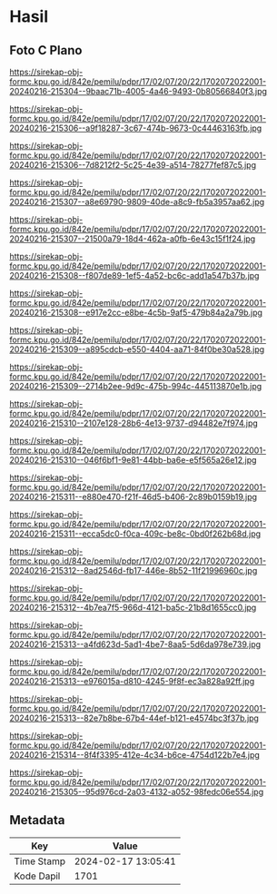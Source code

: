 # Hasil

## Foto C Plano

https://sirekap-obj-formc.kpu.go.id/842e/pemilu/pdpr/17/02/07/20/22/1702072022001-20240216-215304--9baac71b-4005-4a46-9493-0b80566840f3.jpg

https://sirekap-obj-formc.kpu.go.id/842e/pemilu/pdpr/17/02/07/20/22/1702072022001-20240216-215306--a9f18287-3c67-474b-9673-0c44463163fb.jpg

https://sirekap-obj-formc.kpu.go.id/842e/pemilu/pdpr/17/02/07/20/22/1702072022001-20240216-215306--7d8212f2-5c25-4e39-a514-78277fef87c5.jpg

https://sirekap-obj-formc.kpu.go.id/842e/pemilu/pdpr/17/02/07/20/22/1702072022001-20240216-215307--a8e69790-9809-40de-a8c9-fb5a3957aa62.jpg

https://sirekap-obj-formc.kpu.go.id/842e/pemilu/pdpr/17/02/07/20/22/1702072022001-20240216-215307--21500a79-18d4-462a-a0fb-6e43c15f1f24.jpg

https://sirekap-obj-formc.kpu.go.id/842e/pemilu/pdpr/17/02/07/20/22/1702072022001-20240216-215308--f807de89-1ef5-4a52-bc6c-add1a547b37b.jpg

https://sirekap-obj-formc.kpu.go.id/842e/pemilu/pdpr/17/02/07/20/22/1702072022001-20240216-215308--e917e2cc-e8be-4c5b-9af5-479b84a2a79b.jpg

https://sirekap-obj-formc.kpu.go.id/842e/pemilu/pdpr/17/02/07/20/22/1702072022001-20240216-215309--a895cdcb-e550-4404-aa71-84f0be30a528.jpg

https://sirekap-obj-formc.kpu.go.id/842e/pemilu/pdpr/17/02/07/20/22/1702072022001-20240216-215309--2714b2ee-9d9c-475b-994c-445113870e1b.jpg

https://sirekap-obj-formc.kpu.go.id/842e/pemilu/pdpr/17/02/07/20/22/1702072022001-20240216-215310--2107e128-28b6-4e13-9737-d94482e7f974.jpg

https://sirekap-obj-formc.kpu.go.id/842e/pemilu/pdpr/17/02/07/20/22/1702072022001-20240216-215310--046f6bf1-9e81-44bb-ba6e-e5f565a26e12.jpg

https://sirekap-obj-formc.kpu.go.id/842e/pemilu/pdpr/17/02/07/20/22/1702072022001-20240216-215311--e880e470-f21f-46d5-b406-2c89b0159b19.jpg

https://sirekap-obj-formc.kpu.go.id/842e/pemilu/pdpr/17/02/07/20/22/1702072022001-20240216-215311--ecca5dc0-f0ca-409c-be8c-0bd0f262b68d.jpg

https://sirekap-obj-formc.kpu.go.id/842e/pemilu/pdpr/17/02/07/20/22/1702072022001-20240216-215312--8ad2546d-fb17-446e-8b52-11f21996960c.jpg

https://sirekap-obj-formc.kpu.go.id/842e/pemilu/pdpr/17/02/07/20/22/1702072022001-20240216-215312--4b7ea7f5-966d-4121-ba5c-21b8d1655cc0.jpg

https://sirekap-obj-formc.kpu.go.id/842e/pemilu/pdpr/17/02/07/20/22/1702072022001-20240216-215313--a4fd623d-5ad1-4be7-8aa5-5d6da978e739.jpg

https://sirekap-obj-formc.kpu.go.id/842e/pemilu/pdpr/17/02/07/20/22/1702072022001-20240216-215313--e976015a-d810-4245-9f8f-ec3a828a92ff.jpg

https://sirekap-obj-formc.kpu.go.id/842e/pemilu/pdpr/17/02/07/20/22/1702072022001-20240216-215313--82e7b8be-67b4-44ef-b121-e4574bc3f37b.jpg

https://sirekap-obj-formc.kpu.go.id/842e/pemilu/pdpr/17/02/07/20/22/1702072022001-20240216-215314--8f4f3395-412e-4c34-b6ce-4754d122b7e4.jpg

https://sirekap-obj-formc.kpu.go.id/842e/pemilu/pdpr/17/02/07/20/22/1702072022001-20240216-215305--95d976cd-2a03-4132-a052-98fedc06e554.jpg


## Metadata

| Key        | Value               |
| ---------- | ------------------- |
| Time Stamp | 2024-02-17 13:05:41 |
| Kode Dapil | 1701                |



